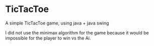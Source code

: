 # TicTacToe
A simple TicTacToe game, using java + java swing

I did not use the minimax algorithm for the game because it would be impossible for the player to win vs the Ai.
